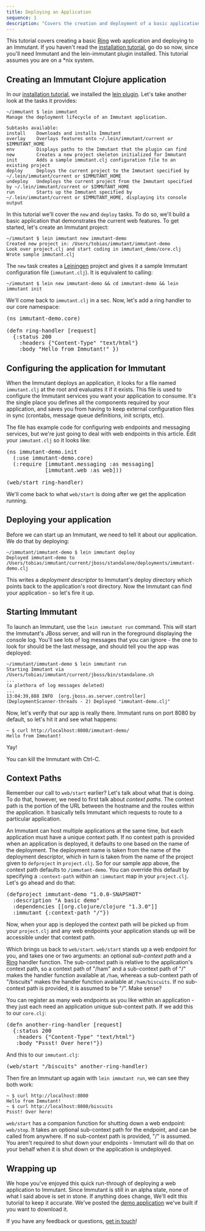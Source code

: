 ```yaml
---
title: Deploying an Application
sequence: 1
description: "Covers the creation and deployment of a basic application."
---
```


This tutorial covers creating a basic [Ring] web application and deploying 
to an Immutant. If you haven't read the [installation tutorial][installing], 
go do so now, since you'll need Immutant and the lein-immutant plugin 
installed. This tutorial assumes you are on a *nix system.

## Creating an Immutant Clojure application

In our [installation tutorial][installing], we installed the [lein plugin]. Let's take another
look at the tasks it provides:

    ~/immutant $ lein immutant
    Manage the deployment lifecycle of an Immutant application.

    Subtasks available:
    install    Downloads and installs Immutant
    overlay    Overlays features onto ~/.lein/immutant/current or $IMMUTANT_HOME
    env        Displays paths to the Immutant that the plugin can find
    new        Creates a new project skeleton initialized for Immutant
    init       Adds a sample immutant.clj configuration file to an existing project
    deploy     Deploys the current project to the Immutant specified by ~/.lein/immutant/current or $IMMUTANT_HOME
    undeploy   Undeploys the current project from the Immutant specified by ~/.lein/immutant/current or $IMMUTANT_HOME
    run        Starts up the Immutant specified by ~/.lein/immutant/current or $IMMUTANT_HOME, displaying its console output

In this tutorial we'll cover the `new` and `deploy` tasks. To do so, 
we'll build a basic application that demonstrates the current web features. To get
started, let's create an Immutant project:

    ~/immutant $ lein immutant new immutant-demo
    Created new project in: /Users/tobias/immutant/immutant-demo
    Look over project.clj and start coding in immutant_demo/core.clj
    Wrote sample immutant.clj
    
The `new` task creates a [Leiningen] project and gives it a sample Immutant configuration
file (`immutant.clj`). It is equivalent to calling:

    ~/immutant $ lein new immutant-demo && cd immutant-demo && lein immutant init

We'll come back to `immutant.clj` in a sec. Now, let's add a ring handler to our core namespace:

<pre class="syntax clojure">(ns immutant-demo.core)

(defn ring-handler [request]
  {:status 200
    :headers {"Content-Type" "text/html"}
    :body "Hello from Immutant!" })
</pre>

## Configuring the application for Immutant
    
When the Immutant deploys an application, it looks for a file named `immutant.clj` 
at the root and evaluates it if it exists. This file is used to configure the
Immutant services you want your application to consume. It's the single place you 
defines all the components required by your application, and saves you from having to
keep external configuration files in sync (crontabs, message queue definitions, init scripts, etc).

The file has example code for configuring web endpoints and messaging services, but we're
just going to deal with web endpoints in this article. Edit your `immutant.clj` so it 
looks like:

<pre class="syntax clojure">(ns immutant-demo.init
  (:use immutant-demo.core)
  (:require [immutant.messaging :as messaging]
            [immutant.web :as web]))

(web/start ring-handler)
</pre>

We'll come back to what `web/start` is doing after we get the application running.

## Deploying your application

Before we can start up an Immutant, we need to tell it about our application. We do that
by deploying:

    ~/immutant/immutant-demo $ lein immutant deploy
    Deployed immutant-demo to /Users/tobias/immutant/current/jboss/standalone/deployments/immutant-demo.clj

This writes a *deployment descriptor* to Immutant's deploy directory which points back
to the application's root directory. Now the Immutant can find your application - so let's 
fire it up.

## Starting Immutant

To launch an Immutant, use the `lein immutant run` command. This will
start the Immutant's JBoss server, and will run in the foreground displaying the console log.
You'll see lots of log messages that you can ignore - the
one to look for should be the last message, and should tell you the app was deployed:

    ~/immutant/immutant-demo $ lein immutant run
    Starting Immutant via /Users/tobias/immutant/current/jboss/bin/standalone.sh
    ...
    (a plethora of log messages deleted)
    ...
    13:04:39,888 INFO  [org.jboss.as.server.controller] (DeploymentScanner-threads - 2) Deployed "immutant-demo.clj"
    
Now, let's verify that our app is really there. Immutant runs on port 8080 by default, so 
let's hit it and see what happens:

    ~ $ curl http://localhost:8080/immutant-demo/
    Hello from Immutant!

Yay!

You can kill the Immutant with Ctrl-C.

## Context Paths

Remember our call to `web/start` earlier? Let's talk about what that is doing. To 
do that, however, we need to first talk about *context paths*. The context path is 
the portion of the URL between the hostname and the routes within the application.
It basically tells Immutant which requests to route to a particular application.

An Immutant can host multiple applications at the same time, but each application must 
have a unique context path. If no context path is provided when an application
is deployed, it defaults to one based on the name of the deployment. The 
deployment name is taken from the name of the deployment descriptor, which
in turn is taken from the name of the project given to `defproject` in
`project.clj`. So for our sample app above, the context path defaults to 
`/immutant-demo`. You can override this default by specifying
a `:context-path` within an `:immutant` map in your `project.clj`. Let's
go ahead and do that:

<pre class="syntax clojure">(defproject immutant-demo "1.0.0-SNAPSHOT"
  :description "A basic demo"
  :dependencies [[org.clojure/clojure "1.3.0"]]
  :immutant {:context-path "/"})
</pre>

Now, when your app is deployed the context path will be picked up
from your `project.clj` and any
web endpoints your application stands up will be accessible under that
context path.

Which brings us back to `web/start`. `web/start` stands up a web endpoint
for you, and takes one or two arguments: an optional *sub-context path* 
and a [Ring] handler function. The sub-context path is relative to the application's context
path, so a context path of "/ham" and a sub-context path of "/" makes
the handler function available at `/ham`, whereas a sub-context path
of "/biscuits" makes the handler function available at `/ham/biscuits`.
If no sub-context path is provided, it is assumed to be "/". Make sense?

You can register as many web endpoints as you like within an application -
they just each need an application unique sub-context path. If we add 
this to our `core.clj`:

<pre class="syntax clojure">(defn another-ring-handler [request]
  {:status 200
   :headers {"Content-Type" "text/html"}
   :body "Pssst! Over here!"})
</pre>

And this to our `immutant.clj`:

<pre class="syntax clojure">(web/start "/biscuits" another-ring-handler)</pre>

Then fire an Immutant up again with `lein immutant run`, we can see they
both work:

    ~ $ curl http://localhost:8080
    Hello from Immutant!
    ~ $ curl http://localhost:8080/biscuits
    Pssst! Over here!

`web/start` has a companion function for shutting down a web endpoint:
`web/stop`. It takes an optional sub-context path for the endpoint, and can
be called from anywhere. If no sub-context path is provided, "/" is assumed.
You aren't required to shut down your endpoints -
Immutant will do that on your behalf when it is shut down or the application 
is undeployed.

## Wrapping up

We hope you've enjoyed this quick run-through of deploying a web application
to Immutant. Since Immutant is still in an alpha state, none of what I
said above is set in stone. If anything does change, We'll edit this tutorial
to keep it accurate. We've posted the [demo application] we've built if you want
to download it. 

If you have any feedback or questions, [get in touch]! 

[Ring]: https://github.com/mmcgrana/ring
[installing]: ../installation/
[lein plugin]: https://github.com/immutant/lein-immutant/
[Leiningen]: http://leiningen.org/
[demo application]: https://github.com/immutant/immutant-basic-web-demo
[get in touch]: /community







